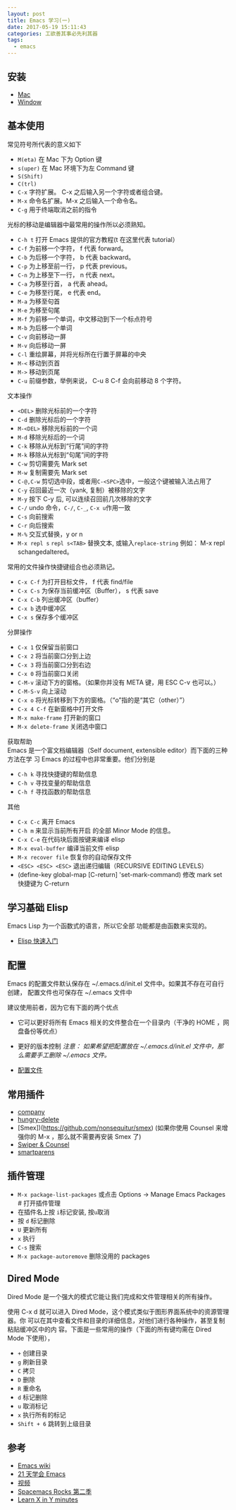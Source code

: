 ```yaml
---
layout: post
title: Emacs 学习(一)
date: 2017-05-19 15:11:43
categories: 工欲善其事必先利其器
tags:
  - emacs
---
```


## 安装

- [Mac](http://emacsformacosx.com/builds)
- [Window](http://emacsbinw64.sourceforge.net/)

## 基本使用

常见符号所代表的意义如下

- `M(eta)` 在 Mac 下为 Option 键
- `s(uper)` 在 Mac 环境下为左 Command 键
- `S(Shift)`
- `C(trl)`
- `C-x` 字符扩展。 C-x 之后输入另一个字符或者组合键。
- `M-x` 命令名扩展。M-x 之后输入一个命令名。
- `C-g` 用于终端取消之前的指令

<!--more-->

光标的移动是编辑器中最常用的操作所以必须熟知。

- `C-h t` 打开 Emacs 提供的官方教程(t 在这里代表 tutorial）
- `C-f` 为前移一个字符， f 代表 forward。
- `C-b` 为后移一个字符， b 代表 backward。
- `C-p` 为上移至前一行， p 代表 previous。
- `C-n` 为上移至下一行， n 代表 next。
- `C-a` 为移至行首， a 代表 ahead。
- `C-e` 为移至行尾， e 代表 end。
- `M-a` 为移至句首
- `M-e` 为移至句尾
- `M-f` 为前移一个单词，中文移动到下一个标点符号
- `M-b` 为后移一个单词
- `C-v` 向前移动一屏
- `M-v` 向后移动一屏
- `C-l` 重绘屏幕，并将光标所在行置于屏幕的中央
- `M-<` 移动到页首
- `M->` 移动到页尾
- `C-u` 前缀参数，举例来说， C-u 8 C-f 会向前移动 8 个字符。

文本操作

- `<DEL>` 删除光标前的一个字符
- `C-d` 删除光标后的一个字符
- `M-<DEL>` 移除光标前的一个词
- `M-d` 移除光标后的一个词
- `C-k` 移除从光标到“行尾”间的字符
- `M-k` 移除从光标到“句尾”间的字符
- `C-w` 剪切需要先 Mark set
- `M-w` 复制需要先 Mark set
- `C-@,C-w` 剪切选中段，或者用`C-<SPC>`选中，一般这个键被输入法占用了
- `C-y` 召回最近一次（yank, 复制）被移除的文字
- `M-y` 按下 C-y 后, 可以连续召回前几次移除的文字
- `C-/` undo 命令，`C-/`, `C-_`, `C-x u`作用一致
- `C-s` 向前搜索
- `C-r` 向后搜索
- `M-%` 交互式替换，y or n
- `M-x repl s` `repl s<TAB>` 替换文本, 或输入`replace-string` 例如： M-x repl s<Return>changed<Return>altered<Return>。

常用的文件操作快捷键组合也必须熟记。

- `C-x C-f` 为打开目标文件， f 代表 find/file
- `C-x C-s` 为保存当前缓冲区（Buffer）， s 代表 save
- `C-x C-b` 列出缓冲区（buffer）
- `C-x b` 选中缓冲区
- `C-x s` 保存多个缓冲区

分屏操作

- `C-x 1` 仅保留当前窗口
- `C-x 2` 将当前窗口分到上边
- `C-x 3` 将当前窗口分到右边
- `C-x 0` 将当前窗口关闭
- `C-M-v` 滚动下方的窗格。（如果你并没有 META 键，用 ESC C-v 也可以。）
- `C-M-S-v` 向上滚动
- `C-x o` 将光标转移到下方的窗格。（“o”指的是“其它（other）”）
- `C-x 4 C-f` 在新窗格中打开文件
- `M-x make-frame` 打开新的窗口
- `M-x delete-frame` 关闭选中窗口

获取帮助  
Emacs 是一个富文档编辑器（Self document, extensible editor）而下面的三种方法在学 习 Emacs 的过程中也非常重要。他们分别是

- `C-h k` 寻找快捷键的帮助信息
- `C-h v` 寻找变量的帮助信息
- `C-h f` 寻找函数的帮助信息

其他

- `C-x C-c` 离开 Emacs
- `C-h m` 来显示当前所有开启 的全部 Minor Mode 的信息。
- `C-x C-e` 在代码块后面按键来编译 elisp
- `M-x eval-buffer` 编译当前文件 elisp
- `M-x recover file` 恢复你的自动保存文件
- `<ESC> <ESC> <ESC>` 退出递归编辑（RECURSIVE EDITING LEVELS）
- (define-key global-map [C-return] 'set-mark-command) 修改 mark set 快捷键为 C-return

## 学习基础 Elisp

Emacs Lisp 为一个函数式的语言，所以它全部 功能都是由函数来实现的。

- [Elisp 快速入门](https://learnxinyminutes.com/docs/zh-cn/elisp-cn/)

## 配置

Emacs 的配置文件默认保存在 ~/.emacs.d/init.el 文件中。如果其不存在可自行创建， 配置文件也可保存在 ~/.emacs 文件中

建议使用前者，因为它有下面的两个优点

- 它可以更好将所有 Emacs 相关的文件整合在一个目录内（干净的 HOME ，网盘备份等优点）
- 更好的版本控制
  _注意： 如果希望把配置放在 ~/.emacs.d/init.el 文件中，那么需要手工删除 ~/.emacs 文件。_

- [配置文件](https://github.com/xinlc/dotfiles/tree/master/mac/emacs/zlsr)

## 常用插件

- [company](http://company-mode.github.io/)
- [hungry-delete](https://github.com/nflath/hungry-delete)
- [Smex])(https://github.com/nonsequitur/smex) (如果你使用 Counsel 来增强你的 M-x ，那么就不需要再安装 Smex 了)
- [Swiper & Counsel](https://github.com/abo-abo/swiper)
- [smartparens](https://github.com/Fuco1/smartparens)

## 插件管理

- `M-x package-list-packages` 或点击 Options -> Manage Emacs Packages # 打开插件管理
- 在插件名上按 `i`标记安装, 按`u`取消
- 按 `d` 标记删除
- `U` 更新所有
- `x` 执行
- `C-s` 搜索
- `M-x package-autoremove` 删除没用的 packages

## Dired Mode

Dired Mode 是一个强大的模式它能让我们完成和文件管理相关的所有操作。

使用 C-x d 就可以进入 Dired Mode，这个模式类似于图形界面系统中的资源管理器。你 可以在其中查看文件和目录的详细信息，对他们进行各种操作，甚至复制粘贴缓冲区中的内 容。下面是一些常用的操作（下面的所有键均需在 Dired Mode 下使用），

- `+` 创建目录
- `g` 刷新目录
- `C` 拷贝
- `D` 删除
- `R` 重命名
- `d` 标记删除
- `u` 取消标记
- `x` 执行所有的标记
- `Shift + 6` 跳转到上级目录

## 参考

- [Emacs wiki](http://emacswiki.org/)
- [21 天学会 Emacs](https://zilongshanren.com/LearnEmacs/)
- [视频](http://list.youku.com/albumlist/show?id=26962151&ascending=1&page=1.html&spm=0.0.list1_1.5-3_5_A-3.I1iDe0)
- [Spacemacs Rocks 第二季](http://book.emacs-china.org)
- [Learn X in Y minutes](https://learnxinyminutes.com/)
